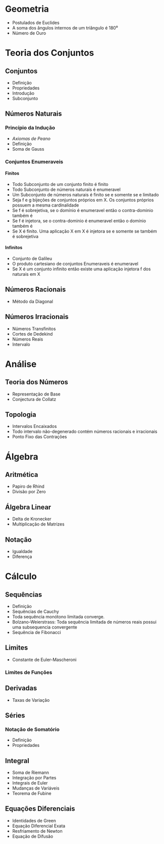 # Geometria

- Postulados de Euclides
- A soma dos ângulos internos de um triângulo é 180⁰
- Número de Ouro 

# Teoria dos Conjuntos

## Conjuntos

- Definição
- Propriedades
- Introdução
- Subconjunto

## Números Naturais

### Princípio da Indução

- *Axiomas de Peano*
- Definição
- Soma de Gauss

### Conjuntos Enumeraveis

#### Finitos

- Todo Subconjunto de um conjunto finito é finito
- Todo Subconjunto de números naturais é enumeravel
- Um Subconjunto de números naturais é finito se e somente se e limitado
- Seja f e g bijeções de conjuntos próprios em X. Os conjuntos próprios possuem a mesma cardinalidade
- Se f é sobrejetiva, se o domínio é enumeravel então o contra-dominio também é
- Se f é injetora, se o contra-dominio é enumeravel então o domínio também é 
- Se X é finito. Uma aplicação X em X é injetora se e somente se também é sobrejetiva

#### Infinitos

- Conjunto de Galileu
- O produto cartesiano de conjuntos Enumeraveis é enumeravel
- Se X é um conjunto infinito então existe uma aplicação injetora f dos naturais em X

## Números Racionais

- Método da Diagonal

## Números Irracionais

- Números Transfinitos
- Cortes de Dedekind
- Números Reais
- Intervalo


# Análise

## Teoria dos Números

- Representação de Base
- Conjectura de Collatz

## Topologia

- Intervalos Encaixados
- Todo intervalo não-degenerado contém números racionais e irracionais
- Ponto Fixo das Contrações 

# Álgebra

## Aritmética

- Papiro de Rhind
- Divisão por Zero

## Álgebra Linear

- Delta de Kronecker
- Multiplicação de Matrizes

## Notação

- Igualdade
- Diferença

# Cálculo 

## Sequências

- Definição
- Sequências de Cauchy
- Toda sequência monótono limitada converge.
- Bolzano-Weierstrass: Toda sequência limitada de números reais possui uma subsequencia convergente
- Sequência de Fibonacci

## Limites

- Constante de Euler-Mascheroni

### Limites de Funções

## Derivadas

- Taxas de Variação

## Séries

### Notação de Somatório

- Definição 
- Propriedades

## Integral

- Soma de Riemann
- Integração por Partes
- Integrais de Euler
- Mudanças de Variáveis
- Teorema de Fubine

## Equações Diferenciais

- Identidades de Green
- Equação Diferencial Exata
- Resfriamento de Newton
- Equação de Difusão